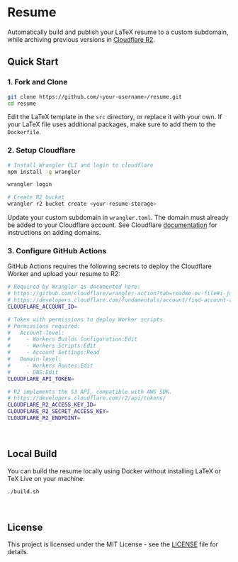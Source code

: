 # Resume

Automatically build and publish your LaTeX resume to a custom subdomain, while archiving previous versions in [Cloudflare R2](https://www.cloudflare.com/en-in/developer-platform/products/r2/).


## Quick Start

### 1. Fork and Clone
```bash
git clone https://github.com/<your-username>/resume.git
cd resume
```

Edit the LaTeX template in the `src` directory, or replace it with your own. If your LaTeX file uses additional packages, make sure to add them to the `Dockerfile`.

### 2. Setup Cloudflare
```bash
# Install Wrangler CLI and login to cloudflare
npm install -g wrangler

wrangler login

# Create R2 bucket
wrangler r2 bucket create <your-resume-storage>
```

Update your custom subdomain in `wrangler.toml`. The domain must already be added to your Cloudflare account. See Cloudflare [documentation](https://developers.cloudflare.com/fundamentals/manage-domains/add-site/) for instructions on adding domains.

### 3. Configure GitHub Actions
GitHub Actions requires the following secrets to deploy the Cloudflare Worker and upload your resume to R2:

```bash
# Required by Wrangler as documented here:
# https://github.com/cloudflare/wrangler-action?tab=readme-ov-file#i-just-started-using-workerswrangler-and-i-dont-know-what-this-is
# https://developers.cloudflare.com/fundamentals/account/find-account-and-zone-ids/
CLOUDFLARE_ACCOUNT_ID=

# Token with permissions to deploy Worker scripts.
# Permissions required:
#   Account-level:
#     - Workers Builds Configuration:Edit
#     - Workers Scripts:Edit
#     - Account Settings:Read
#   Domain-level:
#     - Workers Routes:Edit
#     - DNS:Edit
CLOUDFLARE_API_TOKEN=

# R2 implements the S3 API, compatible with AWS SDK.
# https://developers.cloudflare.com/r2/api/tokens/
CLOUDFLARE_R2_ACCESS_KEY_ID=
CLOUDFLARE_R2_SECRET_ACCESS_KEY=
CLOUDFLARE_R2_ENDPOINT=
```

<br />

## Local Build 
You can build the resume locally using Docker without installing LaTeX or TeX Live on your machine.

```bash
./build.sh
```

<br />

## License

This project is licensed under the MIT License - see the [LICENSE](LICENSE) file for details.
